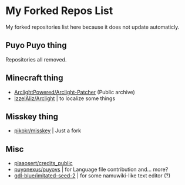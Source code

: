 # My Forked Repos List
My forked repositories list here because it does not update automaticly.

## Puyo Puyo thing
Repositories all removed.

## Minecraft thing
- [ArclightPowered/Arclight-Patcher](https://github.com/JeonDohyeon/arclightpatcher-worldedit) (Public archive)
- [IzzelAliz/Arclight](https://github.com/JeonDohyeon/arclight) |
to localize some things

## Misskey thing
- [pikokr/misskey](https://github.com/JeonDohyeon/misskey_pikokr) |
Just a fork

## Misc
- [plaaosert/credits_public](https://github.com/JeonDohyeon/credits_public)
- [puyonexus/puyovs](https://github.com/JeonDohyeon/puyovs) |
for Language file contribution and... more?
- [gdl-blue/imitated-seed-2](https://github.com/JeonDohyeon/imitated-seed/tree/flight_old) |
for some namuwiki-like text editor (?)
